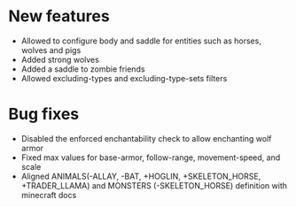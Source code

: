 # New features
* Allowed to configure body and saddle for entities such as horses, wolves and pigs
* Added strong wolves
* Added a saddle to zombie friends
* Allowed excluding-types and excluding-type-sets filters
# Bug fixes
* Disabled the enforced enchantability check to allow enchanting wolf armor
* Fixed max values for base-armor, follow-range, movement-speed, and scale
* Aligned ANIMALS(-ALLAY, -BAT, +HOGLIN, +SKELETON_HORSE, +TRADER_LLAMA) and MONSTERS (-SKELETON_HORSE) definition with minecraft docs